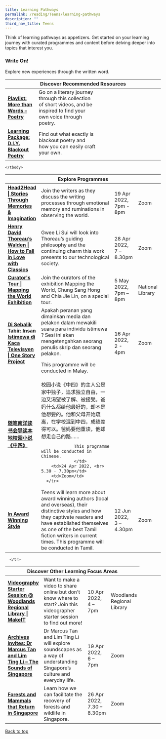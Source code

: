 ```yaml
---
title: Learning Pathways
permalink: /reading/Teens/learning-pathways
description: ""
third_nav_title: Teens
---
```

<style type="text/css">
/* Links */
.content a { color: #322987; }
.content a:focus,
.content a:hover { color: #28216c; }

/* Button Outline */
.bp-button { padding-left: 1.5rem; padding-right: 1.5rem; }
.bp-button.is-primary-outline { border: 1px solid #322987; color: #322987; background-color: transparent; text-decoration: none; }
.bp-button.is-primary-outline:focus,
.bp-button.is-primary-outline:hover { border: 1px solid #322987; color: #cff2e8; background-color: #322987; text-decoration: none; }

/* Responsive Iframe */
.responsive-iframe { position: absolute; top: 0; left: 0; bottom: 0; right: 0; width: 100%; height: 100%; }
.responsive-iframe-container { position: relative; overflow: hidden; width: 100%; }
.responsive-iframe-container.ratio-16by9 { padding-top: 56.25%; }
.responsive-iframe-container.ratio-4by3 { padding-top: 75%; }
.responsive-iframe-container.ratio-3by2 { padding-top: 66.66%; }
.responsive-iframe-container.ratio-1by1 { padding-top: 100%; }
</style>
Think of learning pathways as appetizers. Get started on your learning journey with curated programmes and content before delving deeper into topics that interest you.

<h3><b> Write On!</b></h3>
Explore new experiences through the written word. 

<div class="horizontal-scroll margin--bottom--lg">
  <table class="generic-table">
    <thead>
      <tr>
        <th colspan="4" class="is-uppercase has-weight-normal ">Discover Recommended Resources</th>
      </tr>
    </thead>
    <tbody>
 <tr>
        <td style="width: 20%;"><a href="/reading/teens/content" target="_blank"><b>Playlist: More than Words – Poetry </b></a></td>
        <td style="width: 40%;"> Go on a literary journey through this collection of short videos, and be inspired to find your own voice through poetry.	 </td>
        <td style="width: 20%;"> </td>
        <td style="width: 20%;"> </td>
      </tr>
      <tr>
        <td><a href="/reading/teens/content"><b>Learning Package: D.I.Y. Blackout Poetry</b></a></td>
        <td> Find out what exactly is blackout poetry and how you can easily craft your own. </td>
        <td></td>
        <td> </td>
      </tr>
		</tbody>
  </table>
</div>

<div class="horizontal-scroll margin--bottom--lg">
  <table class="generic-table">
    <thead>
      <tr>
        <th colspan="4" class="is-uppercase has-weight-normal ">Explore Programmes</th>
      </tr>
    </thead>
    <tbody>
      <tr>
        <td style="width: 20%;"><a href="https://www.eventbrite.sg/e/head2head-stories-through-memories-imagination-registration-207899812937?aff=ebdsoporgprofile " target="_blank"><b> Head2Head | Stories Through Memories & Imagination</b></a></td>
        <td> Join the writers as they discuss the writing processes through emotional memory and ruminations in observing the world.</td>
        <td>19 Apr 2022, <br> 7pm - 8pm</td>
        <td>Zoom</td>
      </tr>

<tr>
<td><a href=" https://www.eventbrite.sg/e/henry-david-thoreaus-walden-how-to-fall-in-love-with-classics-registration-207873534337?aff=ebdsoporgprofile" target="_blank"><b>Henry David Thoreau’s Walden | How to Fall in Love with Classics </b></a></td>
        <td>Gwee Li Sui will look into Thoreau’s guiding philosophy and the continuing charm this work presents to our technological society.</td>
      <td>28 Apr 2022, <br>7 – 8.30pm</td>
        <td>Zoom</td>
      </tr>

<tr>
<td><a href="https://www.eventbrite.sg/e/curators-tour-mapping-the-world-exhibition-tickets-225987252957?aff=ebdsoporgprofile" target="_blank"><b>Curator's Tour | Mapping the World Exhibition</b></a></td>
        <td>Join the curators of the exhibition Mapping the World, Chung Sang Hong and Chia Jie Lin, on a special tour. </td>
        <td>5 May 2022, <br>7pm – 8pm</td>
        <td>National Library</td>
			</tr>
			 <tr>
        <td style="width: 20%;"><a href="https://www.eventbrite.sg/e/di-sebalik-tabir-insan-istimewa-di-kaca-televisyen-one-story-project-registration-292248080877?aff=ebdsoporgprofile" target="_blank"><b> Di Sebalik Tabir: Insan Istimewa di Kaca Televisyen | One Story Project</b></a></td>
        <td> Apakah peranan yang dimainkan media dan pelakon dalam mewakili suara para individu istimewa ? Sesi ini akan mengetengahkan seorang penulis skrip dan seorang pelakon.

This programme will be conducted in Malay.
</td>
        <td>16 Apr 2022, <br> 2 - 4pm</td>
        <td>Zoom</td>
      </tr>
			 <tr>
        <td style="width: 20%;"><a href="https://go.gov.sg/sgwritings " target="_blank"><b> 随笔南洋读书会导读本地校园小说《中四》</b></a></td>
        <td>校园小说《中四》的主人公是家中独子，追求独立自由，一边又渴望被了解、被接受。爸妈什么都给他最好的，却不是他想要的。他和父母开始疏离，在学校混到中四，成绩差得可以。爸妈要他重读，他却想走自己的路……
				 
				 This programme will be conducted in Chinese.
				 </td>
        <td>24 Apr 2022, <br> 5.30 - 7.30pm</td>
        <td>Zoom</td>
      </tr>

<tr>
<td><a href=" https://www.eventbrite.com/e/in-award-winning-style-with-sivanantham-neelakandan-tickets-219127043887?aff=odcleoeventsincollection&keep_tld=1" target="_blank"><b>In Award Winning Style </b></a></td>
        <td>Teens will learn more about award winning authors (local and overseas), their distinctive styles and how they captivate readers and have established themselves as one of the best Tamil fiction writers in current times. This programme will be conducted in Tamil.
	</td>
      <td>12 Jun 2022, <br>3 – 4.30pm</td>
        <td>Zoom</td>
      </tr>
		
    </tbody>
  </table>
</div>

<div class="horizontal-scroll margin--bottom--lg">
  <table class="generic-table">
    <thead>
      <tr>
        <th colspan="4" class="is-uppercase has-weight-normal ">Discover Other Learning Focus Areas</th>
      </tr>
    </thead>
    <tbody>
      <tr>
      <td style="width: 20%;"><a href="https://www.eventbrite.sg/e/videography-starter-session-woodlands-regional-library-makeit-registration-272474557737?aff=ebdsoporgprofile" target="_blank"><b> Videography Starter Session @ Woodlands Regional Library | MakeIT</b></a></td>
        <td style="width: 40%;"> Want to make a video to share online but don't know where to start? Join this videographer starter session to find out more!</td>
				 <td> 10 Apr 2022,<br>4 – 7pm</td>
        <td> Woodlands Regional Library</td>
      <td style="width: 20%;"> </td>
     <td style="width: 20%;"> </td>
      </tr>
<tr>
<td><a href=" https://www.eventbrite.sg/e/archives-invites-dr-marcus-tan-and-lim-ting-li-the-sounds-of-singapore-tickets-292312874677?aff=ebdsoporgprofile" target="_blank"><b> Archives Invites: Dr Marcus Tan and Lim Ting Li – The Sounds of Singapore</b></a></td>
        <td>Dr Marcus Tan and Lim Ting Li will explore soundscapes as a way of understanding Singapore’s culture and everyday life.</td>
        <td> 19 Apr 2022,<br>6 – 7pm</td>
        <td> Zoom</td>
      </tr>

<tr>
<td><a href=" https://www.eventbrite.sg/e/forests-and-mammals-that-return-in-singapore-tickets-289017006647?aff=ebdsoporgprofile" target="_blank"><b> Forests and Mammals that Return in Singapore</b></a></td>
        <td> Learn how we can facilitate the recovery of forests and wildlife in Singapore.</td>
        <td> 26 Apr 2022,<br>7.30 – 8.30pm</td>
        <td> Zoom</td>
      </tr>

      </tr>
  </tbody>
  </table>
</div>


<p class="has-text-right margin--top--xl"><a href="#main-content">Back to top</a></p>